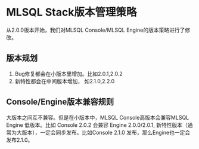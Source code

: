 # MLSQL Stack版本管理策略

从2.0.0版本开始，我们对MLSQL Console/MLSQL Engine的版本策略进行了修改。


## 版本规划

1. Bug修复都会在小版本里增加。比如2.0.1,2.0.2
2. 新特性都会在中间版本增加， 如2.1.0,2.2.0

## Console/Engine版本兼容规则

大版本之间互不兼容。但是在小版本中，MLSQL Console高版本会兼容MLSQL Engine 低版本。比如 Console 2.0.2 会兼容 Engine 2.0.0/2.0.1,
新特性版本（通常为大版本），一定会同步发布。比如Console 2.1.0 发布，那么Engine也一定会发布2.1.0。
